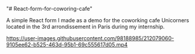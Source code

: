 
"# React-form-for-coworing-cafe" 

A simple React form I made as a demo for the coworking cafe Unicorners located in the 3rd arrondissement in Paris during my internship.

https://user-images.githubusercontent.com/98188985/212079060-9105ee62-b525-463d-95b1-69c555617d05.mp4

